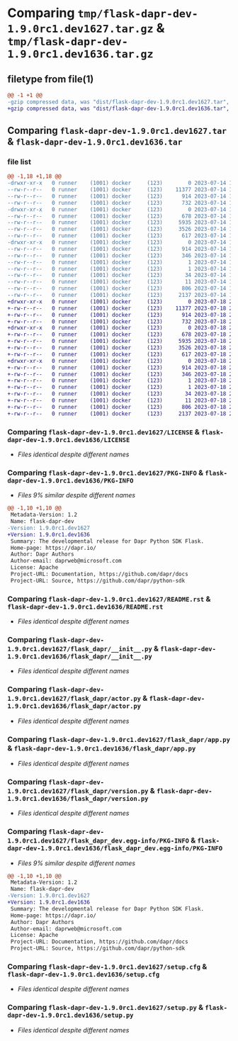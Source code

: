 # Comparing `tmp/flask-dapr-dev-1.9.0rc1.dev1627.tar.gz` & `tmp/flask-dapr-dev-1.9.0rc1.dev1636.tar.gz`

## filetype from file(1)

```diff
@@ -1 +1 @@
-gzip compressed data, was "dist/flask-dapr-dev-1.9.0rc1.dev1627.tar", last modified: Fri Jul 14 18:52:14 2023, max compression
+gzip compressed data, was "dist/flask-dapr-dev-1.9.0rc1.dev1636.tar", last modified: Tue Jul 18 22:44:58 2023, max compression
```

## Comparing `flask-dapr-dev-1.9.0rc1.dev1627.tar` & `flask-dapr-dev-1.9.0rc1.dev1636.tar`

### file list

```diff
@@ -1,18 +1,18 @@
-drwxr-xr-x   0 runner    (1001) docker     (123)        0 2023-07-14 18:52:14.000000 flask-dapr-dev-1.9.0rc1.dev1627/
--rw-r--r--   0 runner    (1001) docker     (123)    11377 2023-07-14 18:51:50.000000 flask-dapr-dev-1.9.0rc1.dev1627/LICENSE
--rw-r--r--   0 runner    (1001) docker     (123)      914 2023-07-14 18:52:14.000000 flask-dapr-dev-1.9.0rc1.dev1627/PKG-INFO
--rw-r--r--   0 runner    (1001) docker     (123)      732 2023-07-14 18:51:50.000000 flask-dapr-dev-1.9.0rc1.dev1627/README.rst
-drwxr-xr-x   0 runner    (1001) docker     (123)        0 2023-07-14 18:52:14.000000 flask-dapr-dev-1.9.0rc1.dev1627/flask_dapr/
--rw-r--r--   0 runner    (1001) docker     (123)      678 2023-07-14 18:51:50.000000 flask-dapr-dev-1.9.0rc1.dev1627/flask_dapr/__init__.py
--rw-r--r--   0 runner    (1001) docker     (123)     5935 2023-07-14 18:51:50.000000 flask-dapr-dev-1.9.0rc1.dev1627/flask_dapr/actor.py
--rw-r--r--   0 runner    (1001) docker     (123)     3526 2023-07-14 18:51:50.000000 flask-dapr-dev-1.9.0rc1.dev1627/flask_dapr/app.py
--rw-r--r--   0 runner    (1001) docker     (123)      617 2023-07-14 18:51:50.000000 flask-dapr-dev-1.9.0rc1.dev1627/flask_dapr/version.py
-drwxr-xr-x   0 runner    (1001) docker     (123)        0 2023-07-14 18:52:14.000000 flask-dapr-dev-1.9.0rc1.dev1627/flask_dapr_dev.egg-info/
--rw-r--r--   0 runner    (1001) docker     (123)      914 2023-07-14 18:52:14.000000 flask-dapr-dev-1.9.0rc1.dev1627/flask_dapr_dev.egg-info/PKG-INFO
--rw-r--r--   0 runner    (1001) docker     (123)      346 2023-07-14 18:52:14.000000 flask-dapr-dev-1.9.0rc1.dev1627/flask_dapr_dev.egg-info/SOURCES.txt
--rw-r--r--   0 runner    (1001) docker     (123)        1 2023-07-14 18:52:14.000000 flask-dapr-dev-1.9.0rc1.dev1627/flask_dapr_dev.egg-info/dependency_links.txt
--rw-r--r--   0 runner    (1001) docker     (123)        1 2023-07-14 18:52:14.000000 flask-dapr-dev-1.9.0rc1.dev1627/flask_dapr_dev.egg-info/not-zip-safe
--rw-r--r--   0 runner    (1001) docker     (123)       34 2023-07-14 18:52:14.000000 flask-dapr-dev-1.9.0rc1.dev1627/flask_dapr_dev.egg-info/requires.txt
--rw-r--r--   0 runner    (1001) docker     (123)       11 2023-07-14 18:52:14.000000 flask-dapr-dev-1.9.0rc1.dev1627/flask_dapr_dev.egg-info/top_level.txt
--rw-r--r--   0 runner    (1001) docker     (123)      806 2023-07-14 18:52:14.000000 flask-dapr-dev-1.9.0rc1.dev1627/setup.cfg
--rw-r--r--   0 runner    (1001) docker     (123)     2137 2023-07-14 18:51:50.000000 flask-dapr-dev-1.9.0rc1.dev1627/setup.py
+drwxr-xr-x   0 runner    (1001) docker     (123)        0 2023-07-18 22:44:58.000000 flask-dapr-dev-1.9.0rc1.dev1636/
+-rw-r--r--   0 runner    (1001) docker     (123)    11377 2023-07-18 22:44:37.000000 flask-dapr-dev-1.9.0rc1.dev1636/LICENSE
+-rw-r--r--   0 runner    (1001) docker     (123)      914 2023-07-18 22:44:58.000000 flask-dapr-dev-1.9.0rc1.dev1636/PKG-INFO
+-rw-r--r--   0 runner    (1001) docker     (123)      732 2023-07-18 22:44:37.000000 flask-dapr-dev-1.9.0rc1.dev1636/README.rst
+drwxr-xr-x   0 runner    (1001) docker     (123)        0 2023-07-18 22:44:58.000000 flask-dapr-dev-1.9.0rc1.dev1636/flask_dapr/
+-rw-r--r--   0 runner    (1001) docker     (123)      678 2023-07-18 22:44:37.000000 flask-dapr-dev-1.9.0rc1.dev1636/flask_dapr/__init__.py
+-rw-r--r--   0 runner    (1001) docker     (123)     5935 2023-07-18 22:44:37.000000 flask-dapr-dev-1.9.0rc1.dev1636/flask_dapr/actor.py
+-rw-r--r--   0 runner    (1001) docker     (123)     3526 2023-07-18 22:44:37.000000 flask-dapr-dev-1.9.0rc1.dev1636/flask_dapr/app.py
+-rw-r--r--   0 runner    (1001) docker     (123)      617 2023-07-18 22:44:37.000000 flask-dapr-dev-1.9.0rc1.dev1636/flask_dapr/version.py
+drwxr-xr-x   0 runner    (1001) docker     (123)        0 2023-07-18 22:44:58.000000 flask-dapr-dev-1.9.0rc1.dev1636/flask_dapr_dev.egg-info/
+-rw-r--r--   0 runner    (1001) docker     (123)      914 2023-07-18 22:44:58.000000 flask-dapr-dev-1.9.0rc1.dev1636/flask_dapr_dev.egg-info/PKG-INFO
+-rw-r--r--   0 runner    (1001) docker     (123)      346 2023-07-18 22:44:58.000000 flask-dapr-dev-1.9.0rc1.dev1636/flask_dapr_dev.egg-info/SOURCES.txt
+-rw-r--r--   0 runner    (1001) docker     (123)        1 2023-07-18 22:44:58.000000 flask-dapr-dev-1.9.0rc1.dev1636/flask_dapr_dev.egg-info/dependency_links.txt
+-rw-r--r--   0 runner    (1001) docker     (123)        1 2023-07-18 22:44:58.000000 flask-dapr-dev-1.9.0rc1.dev1636/flask_dapr_dev.egg-info/not-zip-safe
+-rw-r--r--   0 runner    (1001) docker     (123)       34 2023-07-18 22:44:58.000000 flask-dapr-dev-1.9.0rc1.dev1636/flask_dapr_dev.egg-info/requires.txt
+-rw-r--r--   0 runner    (1001) docker     (123)       11 2023-07-18 22:44:58.000000 flask-dapr-dev-1.9.0rc1.dev1636/flask_dapr_dev.egg-info/top_level.txt
+-rw-r--r--   0 runner    (1001) docker     (123)      806 2023-07-18 22:44:58.000000 flask-dapr-dev-1.9.0rc1.dev1636/setup.cfg
+-rw-r--r--   0 runner    (1001) docker     (123)     2137 2023-07-18 22:44:37.000000 flask-dapr-dev-1.9.0rc1.dev1636/setup.py
```

### Comparing `flask-dapr-dev-1.9.0rc1.dev1627/LICENSE` & `flask-dapr-dev-1.9.0rc1.dev1636/LICENSE`

 * *Files identical despite different names*

### Comparing `flask-dapr-dev-1.9.0rc1.dev1627/PKG-INFO` & `flask-dapr-dev-1.9.0rc1.dev1636/PKG-INFO`

 * *Files 9% similar despite different names*

```diff
@@ -1,10 +1,10 @@
 Metadata-Version: 1.2
 Name: flask-dapr-dev
-Version: 1.9.0rc1.dev1627
+Version: 1.9.0rc1.dev1636
 Summary: The developmental release for Dapr Python SDK Flask.
 Home-page: https://dapr.io/
 Author: Dapr Authors
 Author-email: daprweb@microsoft.com
 License: Apache
 Project-URL: Documentation, https://github.com/dapr/docs
 Project-URL: Source, https://github.com/dapr/python-sdk
```

### Comparing `flask-dapr-dev-1.9.0rc1.dev1627/README.rst` & `flask-dapr-dev-1.9.0rc1.dev1636/README.rst`

 * *Files identical despite different names*

### Comparing `flask-dapr-dev-1.9.0rc1.dev1627/flask_dapr/__init__.py` & `flask-dapr-dev-1.9.0rc1.dev1636/flask_dapr/__init__.py`

 * *Files identical despite different names*

### Comparing `flask-dapr-dev-1.9.0rc1.dev1627/flask_dapr/actor.py` & `flask-dapr-dev-1.9.0rc1.dev1636/flask_dapr/actor.py`

 * *Files identical despite different names*

### Comparing `flask-dapr-dev-1.9.0rc1.dev1627/flask_dapr/app.py` & `flask-dapr-dev-1.9.0rc1.dev1636/flask_dapr/app.py`

 * *Files identical despite different names*

### Comparing `flask-dapr-dev-1.9.0rc1.dev1627/flask_dapr/version.py` & `flask-dapr-dev-1.9.0rc1.dev1636/flask_dapr/version.py`

 * *Files identical despite different names*

### Comparing `flask-dapr-dev-1.9.0rc1.dev1627/flask_dapr_dev.egg-info/PKG-INFO` & `flask-dapr-dev-1.9.0rc1.dev1636/flask_dapr_dev.egg-info/PKG-INFO`

 * *Files 9% similar despite different names*

```diff
@@ -1,10 +1,10 @@
 Metadata-Version: 1.2
 Name: flask-dapr-dev
-Version: 1.9.0rc1.dev1627
+Version: 1.9.0rc1.dev1636
 Summary: The developmental release for Dapr Python SDK Flask.
 Home-page: https://dapr.io/
 Author: Dapr Authors
 Author-email: daprweb@microsoft.com
 License: Apache
 Project-URL: Documentation, https://github.com/dapr/docs
 Project-URL: Source, https://github.com/dapr/python-sdk
```

### Comparing `flask-dapr-dev-1.9.0rc1.dev1627/setup.cfg` & `flask-dapr-dev-1.9.0rc1.dev1636/setup.cfg`

 * *Files identical despite different names*

### Comparing `flask-dapr-dev-1.9.0rc1.dev1627/setup.py` & `flask-dapr-dev-1.9.0rc1.dev1636/setup.py`

 * *Files identical despite different names*

